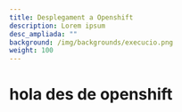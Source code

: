 ```yaml
---
title: Desplegament a Openshift
description: Lorem ipsum
desc_ampliada: ""
background: /img/backgrounds/execucio.png
weight: 100
---
```

# hola des de openshift
